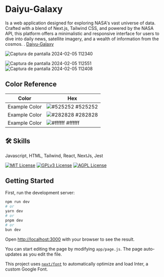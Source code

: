 # Daiyu-Galaxy

Is a web application designed for exploring NASA's vast universe of data. Crafted with a blend of Next.js, Tailwind CSS, and powered by the NASA API, this platform offers a minimalistic and responsive interface for users to dive into daily news, satellite imagery, and a wealth of information from the cosmos. . [Daiyu-Galaxy](https://nasapi.vercel.app/)

![Captura de pantalla 2024-02-05 112340](https://github.com/MigVarona/Daiyu-galaxy/assets/146460162/a7863f24-5bac-410d-8cb9-c991e92995da)


![Captura de pantalla 2024-02-05 112551](https://github.com/MigVarona/Daiyu-galaxy/assets/146460162/112e9681-9037-4925-86af-6bb3feed1d81)![Captura de pantalla 2024-02-05 112408](https://github.com/MigVarona/Daiyu-galaxy/assets/146460162/4e200bb9-b061-461f-87a3-c412fdf13879)



## Color Reference

| Color             | Hex                                                                |
| ----------------- | ------------------------------------------------------------------ |
| Example Color | ![#525252](https://via.placeholder.com/10/525252?text=+) #525252 |
| Example Color | ![#282828](https://via.placeholder.com/10/282828?text=+) #282828 |
| Example Color | ![#ffffff](https://via.placeholder.com/10/ffffff?text=+) #ffffff |

## 🛠 Skills
Javascript, HTML, Tailwind, React, NextJs, Jest

[![MIT License](https://img.shields.io/badge/License-MIT-green.svg)](https://choosealicense.com/licenses/mit/)
[![GPLv3 License](https://img.shields.io/badge/License-GPL%20v3-yellow.svg)](https://opensource.org/licenses/)
[![AGPL License](https://img.shields.io/badge/license-AGPL-blue.svg)](http://www.gnu.org/licenses/agpl-3.0)




## Getting Started

First, run the development server:

```bash
npm run dev
# or
yarn dev
# or
pnpm dev
# or
bun dev
```

Open [http://localhost:3000](http://localhost:3000) with your browser to see the result.

You can start editing the page by modifying `app/page.js`. The page auto-updates as you edit the file.

This project uses [`next/font`](https://nextjs.org/docs/basic-features/font-optimization) to automatically optimize and load Inter, a custom Google Font.


